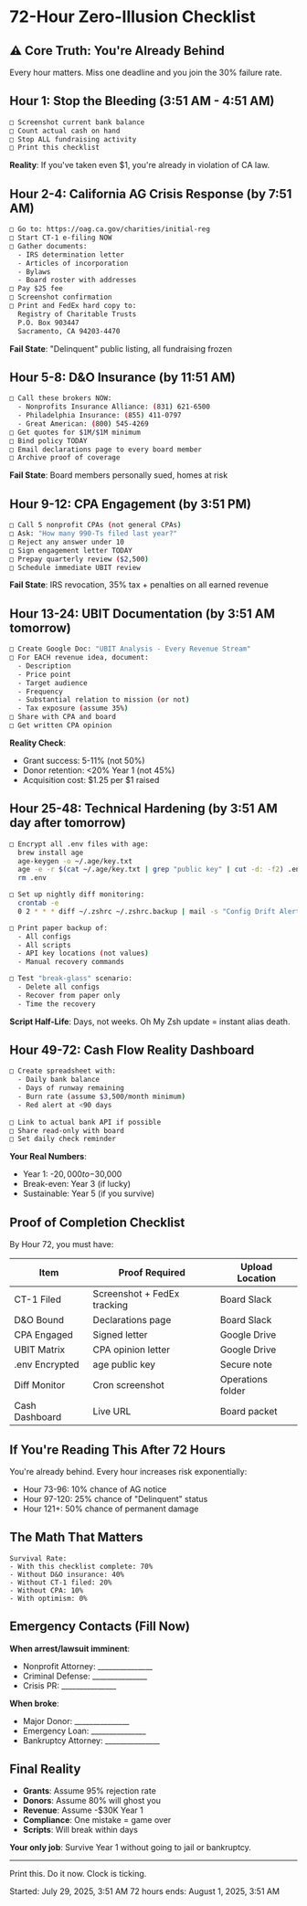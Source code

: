 # 72-Hour Zero-Illusion Checklist

## ⚠️ Core Truth: You're Already Behind

Every hour matters. Miss one deadline and you join the 30% failure rate.

## Hour 1: Stop the Bleeding (3:51 AM - 4:51 AM)

```bash
□ Screenshot current bank balance
□ Count actual cash on hand
□ Stop ALL fundraising activity
□ Print this checklist
```

**Reality**: If you've taken even $1, you're already in violation of CA law.

## Hour 2-4: California AG Crisis Response (by 7:51 AM)

```bash
□ Go to: https://oag.ca.gov/charities/initial-reg
□ Start CT-1 e-filing NOW
□ Gather documents:
  - IRS determination letter
  - Articles of incorporation  
  - Bylaws
  - Board roster with addresses
□ Pay $25 fee
□ Screenshot confirmation
□ Print and FedEx hard copy to:
  Registry of Charitable Trusts
  P.O. Box 903447
  Sacramento, CA 94203-4470
```

**Fail State**: "Delinquent" public listing, all fundraising frozen

## Hour 5-8: D&O Insurance (by 11:51 AM)

```bash
□ Call these brokers NOW:
  - Nonprofits Insurance Alliance: (831) 621-6500
  - Philadelphia Insurance: (855) 411-0797
  - Great American: (800) 545-4269
□ Get quotes for $1M/$1M minimum
□ Bind policy TODAY
□ Email declarations page to every board member
□ Archive proof of coverage
```

**Fail State**: Board members personally sued, homes at risk

## Hour 9-12: CPA Engagement (by 3:51 PM)

```bash
□ Call 5 nonprofit CPAs (not general CPAs)
□ Ask: "How many 990-Ts filed last year?"
□ Reject any answer under 10
□ Sign engagement letter TODAY
□ Prepay quarterly review ($2,500)
□ Schedule immediate UBIT review
```

**Fail State**: IRS revocation, 35% tax + penalties on all earned revenue

## Hour 13-24: UBIT Documentation (by 3:51 AM tomorrow)

```bash
□ Create Google Doc: "UBIT Analysis - Every Revenue Stream"
□ For EACH revenue idea, document:
  - Description
  - Price point
  - Target audience
  - Frequency
  - Substantial relation to mission (or not)
  - Tax exposure (assume 35%)
□ Share with CPA and board
□ Get written CPA opinion
```

**Reality Check**:

- Grant success: 5-11% (not 50%)
- Donor retention: <20% Year 1 (not 45%)
- Acquisition cost: $1.25 per $1 raised

## Hour 25-48: Technical Hardening (by 3:51 AM day after tomorrow)

```bash
□ Encrypt all .env files with age:
  brew install age
  age-keygen -o ~/.age/key.txt
  age -e -r $(cat ~/.age/key.txt | grep "public key" | cut -d: -f2) .env > .env.age
  rm .env

□ Set up nightly diff monitoring:
  crontab -e
  0 2 * * * diff ~/.zshrc ~/.zshrc.backup | mail -s "Config Drift Alert" you@email.com

□ Print paper backup of:
  - All configs
  - All scripts
  - API key locations (not values)
  - Manual recovery commands

□ Test "break-glass" scenario:
  - Delete all configs
  - Recover from paper only
  - Time the recovery
```

**Script Half-Life**: Days, not weeks. Oh My Zsh update = instant alias death.

## Hour 49-72: Cash Flow Reality Dashboard

```bash
□ Create spreadsheet with:
  - Daily bank balance
  - Days of runway remaining
  - Burn rate (assume $3,500/month minimum)
  - Red alert at <90 days
  
□ Link to actual bank API if possible
□ Share read-only with board
□ Set daily check reminder
```

**Your Real Numbers**:

- Year 1: -$20,000 to -$30,000
- Break-even: Year 3 (if lucky)
- Sustainable: Year 5 (if you survive)

## Proof of Completion Checklist

By Hour 72, you must have:

| Item | Proof Required | Upload Location |
|------|----------------|-----------------|
| CT-1 Filed | Screenshot + FedEx tracking | Board Slack |
| D&O Bound | Declarations page | Board Slack |
| CPA Engaged | Signed letter | Google Drive |
| UBIT Matrix | CPA opinion letter | Google Drive |
| .env Encrypted | age public key | Secure note |
| Diff Monitor | Cron screenshot | Operations folder |
| Cash Dashboard | Live URL | Board packet |

## If You're Reading This After 72 Hours

You're already behind. Every hour increases risk exponentially:

- Hour 73-96: 10% chance of AG notice
- Hour 97-120: 25% chance of "Delinquent" status
- Hour 121+: 50% chance of permanent damage

## The Math That Matters

```
Survival Rate:
- With this checklist complete: 70%
- Without D&O insurance: 40%
- Without CT-1 filed: 20%
- Without CPA: 10%
- With optimism: 0%
```

## Emergency Contacts (Fill Now)

**When arrest/lawsuit imminent**:

- Nonprofit Attorney: _______________
- Criminal Defense: _______________
- Crisis PR: _______________

**When broke**:

- Major Donor: _______________
- Emergency Loan: _______________
- Bankruptcy Attorney: _______________

## Final Reality

- **Grants**: Assume 95% rejection rate
- **Donors**: Assume 80% will ghost you
- **Revenue**: Assume -$30K Year 1
- **Compliance**: One mistake = game over
- **Scripts**: Will break within days

**Your only job**: Survive Year 1 without going to jail or bankruptcy.

---

Print this. Do it now. Clock is ticking.

Started: July 29, 2025, 3:51 AM
72 hours ends: August 1, 2025, 3:51 AM
